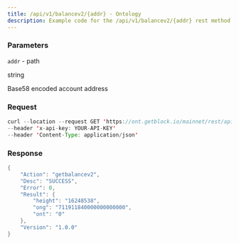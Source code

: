 ```yaml
---
title: /api/v1/balancev2/{addr} - Ontology
description: Example code for the /api/v1/balancev2/{addr} rest method. Сomplete guide on how to use /api/v1/balancev2/{addr} rest in GetBlock.io Web3 documentation.
---
```


### Parameters


`addr` - path

string

Base58 encoded account address

### Request

``` java
curl --location --request GET 'https://ont.getblock.io/mainnet/rest/api/v1/balancev2/AQwyT6CWUNn8yKVdXpvi7wwWtEJnqri7vW' 
--header 'x-api-key: YOUR-API-KEY' 
--header 'Content-Type: application/json' 
```

###  Response

``` java
{
    "Action": "getbalancev2",
    "Desc": "SUCCESS",
    "Error": 0,
    "Result": {
        "height": "16248538",
        "ong": "711911840000000000000",
        "ont": "0"
    },
    "Version": "1.0.0"
}
```


